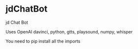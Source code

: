 # jdChatBot
jd Chat Bot

Uses OpenAI davinci, python, gtts, playsound, numpy, whisper

You need to pip install all the imports

